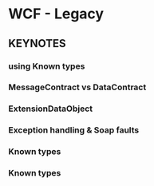 # WCF - Legacy

## KEYNOTES 

### using Known types



### MessageContract vs DataContract


### ExtensionDataObject


### Exception handling & Soap faults


### Known types


### Known types


